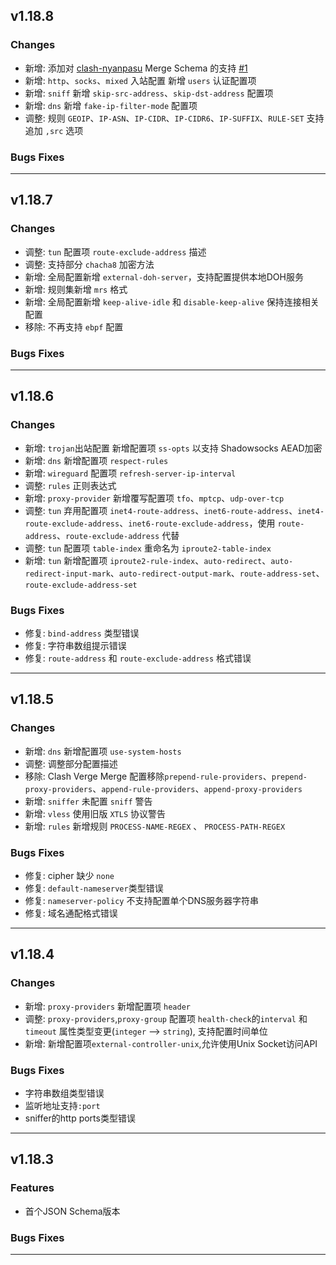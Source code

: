 ## v1.18.8

### Changes

- 新增: 添加对 [clash-nyanpasu](https://github.com/libnyanpasu/clash-nyanpasu) Merge Schema 的支持 [#1](https://github.com/dongchengjie/meta-json-schema/pull/1)
- 新增: `http`、`socks`、`mixed` 入站配置 新增 `users` 认证配置项
- 新增: `sniff` 新增 `skip-src-address`、`skip-dst-address` 配置项
- 新增: `dns` 新增 `fake-ip-filter-mode` 配置项
- 调整: 规则 `GEOIP`、`IP-ASN`、`IP-CIDR`、`IP-CIDR6`、`IP-SUFFIX`、`RULE-SET` 支持追加 `,src` 选项

### Bugs Fixes

---

## v1.18.7

### Changes

- 调整: `tun` 配置项 `route-exclude-address` 描述
- 调整: 支持部分 `chacha8` 加密方法
- 新增: 全局配置新增 `external-doh-server`，支持配置提供本地DOH服务
- 新增: 规则集新增 `mrs` 格式
- 新增: 全局配置新增 `keep-alive-idle` 和 `disable-keep-alive` 保持连接相关配置
- 移除: 不再支持 `ebpf` 配置

### Bugs Fixes

---

## v1.18.6

### Changes

- 新增: `trojan`出站配置 新增配置项 `ss-opts` 以支持 Shadowsocks AEAD加密
- 新增: `dns` 新增配置项 `respect-rules`
- 新增: `wireguard` 配置项 `refresh-server-ip-interval`
- 调整: `rules` 正则表达式
- 新增: `proxy-provider` 新增覆写配置项 `tfo`、`mptcp`、`udp-over-tcp`
- 调整: `tun` 弃用配置项 `inet4-route-address`、`inet6-route-address`、`inet4-route-exclude-address`、`inet6-route-exclude-address`，使用 `route-address`、`route-exclude-address` 代替
- 调整: `tun` 配置项 `table-index` 重命名为 `iproute2-table-index`
- 新增: `tun` 新增配置项 `iproute2-rule-index`、`auto-redirect`、`auto-redirect-input-mark`、`auto-redirect-output-mark`、`route-address-set`、`route-exclude-address-set`

### Bugs Fixes

- 修复: `bind-address` 类型错误
- 修复: 字符串数组提示错误
- 修复: `route-address` 和 `route-exclude-address` 格式错误

---

## v1.18.5

### Changes

- 新增: `dns` 新增配置项 `use-system-hosts`
- 调整: 调整部分配置描述
- 移除: Clash Verge Merge 配置移除`prepend-rule-providers`、`prepend-proxy-providers`、`append-rule-providers`、`append-proxy-providers`
- 新增: `sniffer` 未配置 `sniff` 警告
- 新增: `vless` 使用旧版 `XTLS` 协议警告
- 新增: `rules` 新增规则 `PROCESS-NAME-REGEX` 、 `PROCESS-PATH-REGEX`

### Bugs Fixes

- 修复: cipher 缺少 `none`
- 修复: `default-nameserver`类型错误
- 修复: `nameserver-policy` 不支持配置单个DNS服务器字符串
- 修复: 域名通配格式错误

---

## v1.18.4

### Changes

- 新增: `proxy-providers` 新增配置项 `header`
- 调整: `proxy-providers`,`proxy-group` 配置项 `health-check`的`interval` 和 `timeout` 属性类型变更(`integer` --> `string`), 支持配置时间单位
- 新增: 新增配置项`external-controller-unix`,允许使用Unix Socket访问API

### Bugs Fixes

- 字符串数组类型错误
- 监听地址支持`:port`
- sniffer的http ports类型错误

---

## v1.18.3

### Features

- 首个JSON Schema版本

### Bugs Fixes

---
